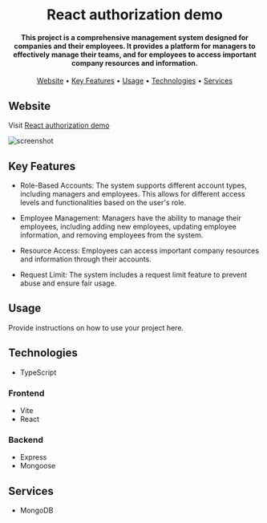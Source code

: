 <h1 align="center">React authorization demo</h1>

<h4 align="center">This project is a comprehensive management system designed for companies and their employees. It provides a platform for managers to effectively manage their teams, and for employees to access important company resources and information.</h4>

<p align="center">
  <a href="#website">Website</a> &#x2022;
  <a href="#key-features">Key Features</a> &#x2022;
  <a href="#usage">Usage</a> &#x2022;
  <a href="#technologies">Technologies</a> &#x2022;
  <a href="#services">Services</a> 
</p>

## Website

Visit [React authorization demo](https://react-authorization-demo.onrender.com)

![screenshot](client/src/assets/screenshot.png)

## Key Features

* Role-Based Accounts: The system supports different account types, including managers and employees. This allows for different access levels and functionalities based on the user's role.

* Employee Management: Managers have the ability to manage their employees, including adding new employees, updating employee information, and removing employees from the system.

* Resource Access: Employees can access important company resources and information through their accounts.

* Request Limit: The system includes a request limit feature to prevent abuse and ensure fair usage.

## Usage

Provide instructions on how to use your project here.

## Technologies
- TypeScript

### Frontend
- Vite
- React

### Backend
- Express
- Mongoose

## Services
- MongoDB
